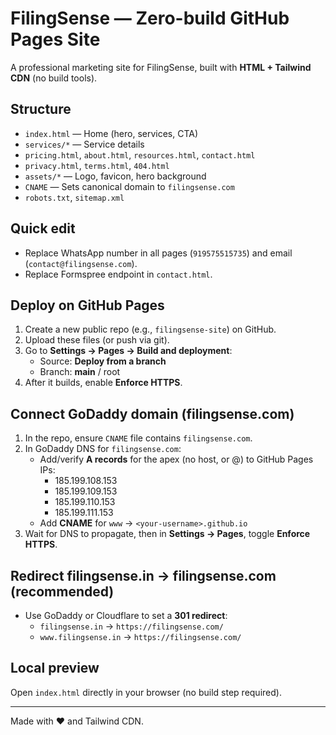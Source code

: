 # FilingSense — Zero-build GitHub Pages Site

A professional marketing site for FilingSense, built with **HTML + Tailwind CDN** (no build tools).

## Structure
- `index.html` — Home (hero, services, CTA)
- `services/*` — Service details
- `pricing.html`, `about.html`, `resources.html`, `contact.html`
- `privacy.html`, `terms.html`, `404.html`
- `assets/*` — Logo, favicon, hero background
- `CNAME` — Sets canonical domain to `filingsense.com`
- `robots.txt`, `sitemap.xml`

## Quick edit
- Replace WhatsApp number in all pages (`919575515735`) and email (`contact@filingsense.com`).
- Replace Formspree endpoint in `contact.html`.

## Deploy on GitHub Pages
1. Create a new public repo (e.g., `filingsense-site`) on GitHub.
2. Upload these files (or push via git).
3. Go to **Settings → Pages → Build and deployment**:
   - Source: **Deploy from a branch**
   - Branch: **main** / root
4. After it builds, enable **Enforce HTTPS**.

## Connect GoDaddy domain (filingsense.com)
1. In the repo, ensure `CNAME` file contains `filingsense.com`.
2. In GoDaddy DNS for `filingsense.com`:
   - Add/verify **A records** for the apex (no host, or @) to GitHub Pages IPs:
     - 185.199.108.153
     - 185.199.109.153
     - 185.199.110.153
     - 185.199.111.153
   - Add **CNAME** for `www` → `<your-username>.github.io`
3. Wait for DNS to propagate, then in **Settings → Pages**, toggle **Enforce HTTPS**.

## Redirect filingsense.in → filingsense.com (recommended)
- Use GoDaddy or Cloudflare to set a **301 redirect**:
  - `filingsense.in` → `https://filingsense.com/`
  - `www.filingsense.in` → `https://filingsense.com/`

## Local preview
Open `index.html` directly in your browser (no build step required).

---
Made with ❤️ and Tailwind CDN.
